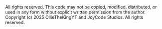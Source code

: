All rights reserved. This code may not be copied, modified, distributed, or used in any form without explicit written permission from the author. Copyright (c) 2025 OllieTheKingYT and JoyCode Studios. All rights reserved.

